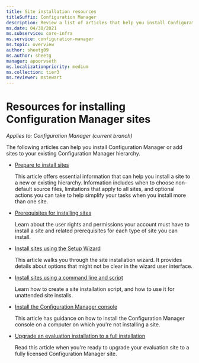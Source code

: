```yaml
---
title: Site installation resources
titleSuffix: Configuration Manager
description: Review a list of articles that help you install Configuration Manager or add sites to your hierarchy.
ms.date: 04/30/2021
ms.subservice: core-infra
ms.service: configuration-manager
ms.topic: overview
author: sheetg09
ms.author: sheetg
manager: apoorvseth
ms.localizationpriority: medium
ms.collection: tier3
ms.reviewer: mstewart
---
```


# Resources for installing Configuration Manager sites

*Applies to: Configuration Manager (current branch)*

The following articles can help you install Configuration Manager or add sites to your existing Configuration Manager hierarchy.

- [Prepare to install sites](prepare-to-install-sites.md)

  This article offers essential information that can help you install a site to a new or existing hierarchy. Information includes when to choose non-default source files, limitations that apply to all sites, and optional actions you can take to help simplify your tasks when you install more than one site.

- [Prerequisites for installing sites](prerequisites-for-installing-sites.md)

  Learn about the user rights and permissions your account must have to install a site and related prerequisites for each type of site you can install.

- [Install sites using the Setup Wizard](use-the-setup-wizard-to-install-sites.md)

  This article walks you through the site installation wizard. It provides details about options that might not be clear in the wizard user interface.

- [Install sites using a command line and script](use-a-command-line-to-install-sites.md)

  Learn how to create a site installation script, and how to use it for unattended site installs.

- [Install the Configuration Manager console](install-consoles.md)

  This article has guidance on how to install the Configuration Manager console on a computer on which you're not installing a site.

- [Upgrade an evaluation installation to a full installation](upgrade-an-evaluation-install-to-a-full-install.md)

  Read this article when you're ready to upgrade your evaluation site to a fully licensed Configuration Manager site.
